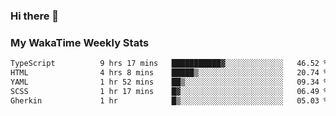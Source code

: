 ### Hi there 👋

<!--
**royschrauwen/royschrauwen** is a ✨ _special_ ✨ repository because its `README.md` (this file) appears on your GitHub profile.

Here are some ideas to get you started:

- 🔭 I’m currently working on ...
- 🌱 I’m currently learning ...
- 👯 I’m looking to collaborate on ...
- 🤔 I’m looking for help with ...
- 💬 Ask me about ...
- 📫 How to reach me: ...
- 😄 Pronouns: ...
- ⚡ Fun fact: ...
-->


### My WakaTime Weekly Stats
<!--START_SECTION:waka-->

```txt
TypeScript          9 hrs 17 mins   ███████████▓░░░░░░░░░░░░░   46.52 %
HTML                4 hrs 8 mins    █████▒░░░░░░░░░░░░░░░░░░░   20.74 %
YAML                1 hr 52 mins    ██▒░░░░░░░░░░░░░░░░░░░░░░   09.34 %
SCSS                1 hr 17 mins    █▓░░░░░░░░░░░░░░░░░░░░░░░   06.49 %
Gherkin             1 hr            █▒░░░░░░░░░░░░░░░░░░░░░░░   05.03 %
```

<!--END_SECTION:waka-->
